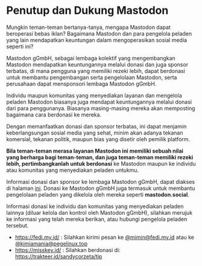# Penutup dan Dukung Mastodon

Mungkin teman-teman bertanya-tanya, mengapa Mastodon dapat beroperasi bebas iklan? Bagaimana Mastodon dan para pengelola peladen yang lain mendapatkan keuntungan dalam mengoperasikan sosial media seperti ini?

Mastodon gGmbH, sebagai lembaga kolektif yang mengembangkan Mastodon mendapatkan keuntungannya melalui donasi dan juga sponsor terbatas, di mana pengguna yang memiliki rezeki lebih, dapat berdonasi untuk membantu pengembangan serta pengelolaan Mastodon, serta perusahaan dapat mensponsori lembaga Mastodon gGmbH.

Individu maupun komunitas yang menyediakan layanan dan mengelola peladen Mastodon biasanya juga mendapat keuntungannya melalui donasi dari para penggunanya. Biasanya masing-masing mereka akan memposting bagaimana cara berdonasi ke mereka.

Dengan memanfaatkan donasi dan sponsor terbatas, ini dapat menjamin keberlangsungan sosial media yang sehat, minim akan adanya tekanan komersial, tekanan politik, maupun bias yang disetir oleh pemilik platform.

**Bila teman-teman merasa layanan Mastodon ini memiliki sebuah nilai yang berharga bagi teman-teman, dan juga teman-teman memiliki rezeki lebih, pertimbangkanlah untuk berdonasi** ke Mastodon maupun ke individu atau komunitas yang menyediakan peladen untukmu.

Informasi donasi dan sponsor ke lembaga Mastodon gGmbH, dapat diakses di halaman [ini](https://joinmastodon.org/sponsors). Donasi ke Mastodon gGmbH juga termasuk untuk membantu pengelolaan peladen yang dikelola oleh mereka seperti **mastodon.social**.

Informasi donasi ke individu dan komunitas yang menyediakan peladen lainnya (diluar kelola dan kontrol oleh Mastodon gGmbH), silahkan merujuk ke informasi yang telah mereka berikan, atau hubungi pengelola peladen tersebut.

- https://fedi.my.id/ : Silahkan kirimi pesan ke [@mimin@fedi.my.id](https://fedi.my.id/@mimin) atau ke [@kimiamania@pegelinux.top](https://pegelinux.top/@kimiamania)
- https://misskey.id/ : Silahkan berdonasi di: https://trakteer.id/sandycorzeta/tip 

